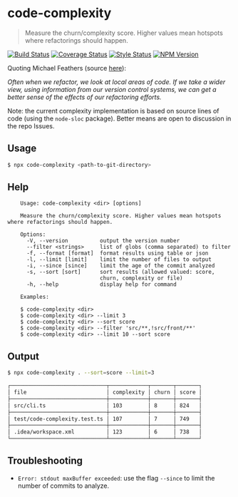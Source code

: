 # code-complexity

> Measure the churn/complexity score. Higher values mean hotspots where 
> refactorings should happen.

[![Build Status][travis-image]][travis-url]
[![Coverage Status][coverage-image]][coverage-url]
[![Style Status][style-image]][style-url]
[![NPM Version][npm-image]][npm-url]

Quoting Michael Feathers (source [here][michael-feathers-source]):

*Often when we refactor, we look at local areas of code. If we take a wider 
view, using information from our version control systems, we can get a better 
sense of the effects of our refactoring efforts.*


Note: the current complexity implementation is based on source lines of code (using the `node-sloc` package). Better means are open to discussion in 
the repo Issues.

## Usage

```sh
$ npx code-complexity <path-to-git-directory>
```

## Help

```text
    Usage: code-complexity <dir> [options]
    
    Measure the churn/complexity score. Higher values mean hotspots where refactorings should happen.
    
    Options:
      -V, --version          output the version number
      --filter <strings>     list of globs (comma separated) to filter
      -f, --format [format]  format results using table or json
      -l, --limit [limit]    limit the number of files to output
      -i, --since [since]    limit the age of the commit analyzed
      -s, --sort [sort]      sort results (allowed valued: score,
                             churn, complexity or file)
      -h, --help             display help for command
    
    Examples:
    
    $ code-complexity <dir>
    $ code-complexity <dir> --limit 3
    $ code-complexity <dir> --sort score
    $ code-complexity <dir> --filter 'src/**,!src/front/**'
    $ code-complexity <dir> --limit 10 --sort score
```

## Output

```sh
$ npx code-complexity . --sort=score --limit=3

┌──────────────────────────────┬────────────┬───────┬───────┐
│ file                         │ complexity │ churn │ score │
├──────────────────────────────┼────────────┼───────┼───────┤
│ src/cli.ts                   │ 103        │ 8     │ 824   │
├──────────────────────────────┼────────────┼───────┼───────┤
│ test/code-complexity.test.ts │ 107        │ 7     │ 749   │
├──────────────────────────────┼────────────┼───────┼───────┤
│ .idea/workspace.xml          │ 123        │ 6     │ 738   │
└──────────────────────────────┴────────────┴───────┴───────┘
```

## Troubleshooting

+ `Error: stdout maxBuffer exceeded`: use the flag `--since` to limit the number of commits to analyze.

[michael-feathers-source]:https://www.stickyminds.com/article/getting-empirical-about-refactoring
[travis-image]:https://img.shields.io/travis/simonrenoult/code-complexity/master.svg?style=flat-square
[travis-url]: https://travis-ci.org/simonrenoult/code-complexity
[style-image]: https://img.shields.io/badge/code_style-prettier-ff69b4.svg?style=flat-square
[style-url]: https://prettier.io/
[coverage-image]: https://img.shields.io/codecov/c/github/simonrenoult/code-complexity.svg?style=flat-square
[coverage-url]: https://codecov.io/gh/simonrenoult/code-complexity/branch/master
[npm-image]: https://img.shields.io/npm/v/code-complexity.svg?style=flat-square
[npm-url]: https://www.npmjs.com/package/code-complexity

